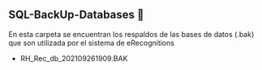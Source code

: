 ## SQL-BackUp-Databases 💽

En esta carpeta se encuentran los respaldos de las bases de datos (.bak) que son utilizada por el sistema de eRecognitions 
* RH_Rec_db_202109261909.BAK

